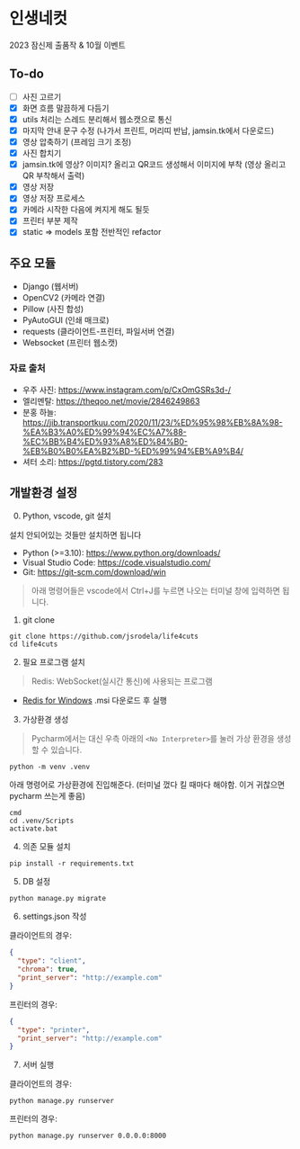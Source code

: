 # 인생네컷
2023 잠신제 출품작 & 10월 이벤트

## To-do
- [ ] 사진 고르기
- [X] 화면 흐름 말끔하게 다듬기
- [X] utils 처리는 스레드 분리해서 웹소캣으로 통신
- [X] 마지막 안내 문구 수정 (나가서 프린트, 머리띠 반납, jamsin.tk에서 다운로드)
- [X] 영상 압축하기 (프레임 크기 조정)
- [X] 사진 합치기
- [X] jamsin.tk에 영상? 이미지? 올리고 QR코드 생성해서 이미지에 부착 (영상 올리고 QR 부착해서 출력)
- [X] 영상 저장
- [X] 영상 저장 프로세스
- [X] 카메라 시작한 다음에 켜지게 해도 될듯
- [X] 프린터 부분 제작
- [X] static => models 포함 전반적인 refactor

## 주요 모듈
- Django (웹서버)
- OpenCV2 (카메라 연결)
- Pillow (사진 합성)
- PyAutoGUI (인쇄 매크로)
- requests (클라이언트-프린터, 파일서버 연결)
- Websocket (프린터 웹소캣)

### 자료 출처
* 우주 사진: https://www.instagram.com/p/CxOmGSRs3d-/
* 엘리멘탈: https://theqoo.net/movie/2846249863
* 분홍 하늘: https://jib.transportkuu.com/2020/11/23/%ED%95%98%EB%8A%98-%EA%B3%A0%ED%99%94%EC%A7%88-%EC%BB%B4%ED%93%A8%ED%84%B0-%EB%B0%B0%EA%B2%BD-%ED%99%94%EB%A9%B4/
* 셔터 소리: https://pgtd.tistory.com/283

## 개발환경 설정

0. Python, vscode, git 설치

설치 안되어있는 것들만 설치하면 됩니다
* Python (>=3.10): https://www.python.org/downloads/
* Visual Studio Code: https://code.visualstudio.com/
* Git: https://git-scm.com/download/win

> 아래 명령어들은 vscode에서 Ctrl+J를 누르면 나오는 터미널 창에 입력하면 됩니다.

1. git clone
```commandline
git clone https://github.com/jsrodela/life4cuts
cd life4cuts
```

2. 필요 프로그램 설치
> Redis: WebSocket(실시간 통신)에 사용되는 프로그램

[//]: # (> CrhromDriver: Chrome의 기반이 되는 Chromium의 드라이버)

* [Redis for Windows](https://github.com/tporadowski/redis/releases) .msi 다운로드 후 실행

[//]: # (* [ChromeDriver]&#40;https://sites.google.com/chromium.org/driver/downloads&#41; zip 압축 해제하여 chromedriver.exe 파일을 프로젝트 폴더에 넣기)

3. 가상환경 생성
> Pycharm에서는 대신 우측 아래의 `<No Interpreter>`를 눌러 가상 환경을 생성할 수 있습니다.
```commandline
python -m venv .venv
```

아래 명령어로 가상환경에 진입해준다. (터미널 껐다 킬 때마다 해야함. 이거 귀찮으면 pycharm 쓰는게 좋음)
```commandline
cmd
cd .venv/Scripts
activate.bat
```

4. 의존 모듈 설치
```commandline
pip install -r requirements.txt
```

5. DB 설정
```commandline
python manage.py migrate
```

6. settings.json 작성

클라이언트의 경우:
```json
{
  "type": "client",
  "chroma": true,
  "print_server": "http://example.com"
}
```

프린터의 경우:
```json
{
  "type": "printer",
  "print_server": "http://example.com"
}
```

7. 서버 실행

클라이언트의 경우:
```commandline
python manage.py runserver
```

프린터의 경우:
```commandline
python manage.py runserver 0.0.0.0:8000
```
